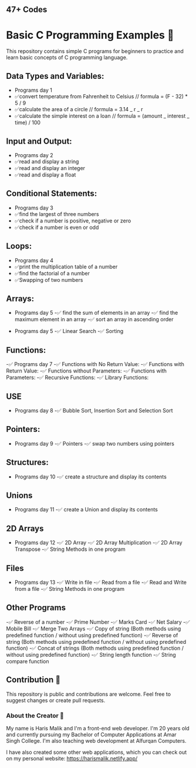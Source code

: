 ## 47+ Codes

# Basic C Programming Examples 🎇

This repository contains simple C programs for beginners to practice and learn basic concepts of C programming language.

## Data Types and Variables:

- Programs day 1
- ✅convert temperature from Fahrenheit to Celsius // formula = (F - 32) \* 5 / 9
- ✅calculate the area of a circle // formula = 3.14 _ r _ r
- ✅calculate the simple interest on a loan // formula = (amount _ interest _ time) / 100

## Input and Output:

- Programs day 2
- ✅read and display a string
- ✅read and display an integer
- ✅read and display a float

## Conditional Statements:

- Programs day 3
- ✅find the largest of three numbers
- ✅check if a number is positive, negative or zero
- ✅check if a number is even or odd

## Loops:

- Programs day 4
- ✅print the multiplication table of a number
- ✅find the factorial of a number
- ✅Swapping of two numbers

## Arrays:

- Programs day 5
  -✅ find the sum of elements in an array
  -✅ find the maximum element in an array
  -✅ sort an array in ascending order

- Programs day 5
  -✅ Linear Search
  -✅ Sorting

## Functions:

-✅ Programs day 7
-✅ Functions with No Return Value:
-✅ Functions with Return Value:
-✅ Functions without Parameters:
-✅ Functions with Parameters:
-✅ Recursive Functions:
-✅ Library Functions:

## USE

- Programs day 8
  -✅ Bubble Sort, Insertion Sort and Selection Sort

## Pointers:

- Programs day 9
  -✅ Pointers
  -✅ swap two numbers using pointers

## Structures:

- Programs day 10
  -✅ create a structure and display its contents

## Unions

- Programs day 11
  -✅ create a Union and display its contents

## 2D Arrays

- Programs day 12
  -✅ 2D Array
  -✅ 2D Array Multiplication
  -✅ 2D Array Transpose
  -✅ String Methods in one program

## Files

- Programs day 13
  -✅ Write in file
  -✅ Read from a file
  -✅ Read and Write from a file
  -✅ String Methods in one program

## Other Programs

-✅ Reverse of a number
-✅ Prime Number
-✅ Marks Card
-✅ Net Salary
-✅ Mobile Bill
-✅ Merge Two Arrays
-✅ Copy of string (Both methods using predefined function / without using predefined function)
-✅ Reverse of string (Both methods using predefined function / without using predefined function)
-✅ Concat of strings (Both methods using predefined function / without using predefined function)
-✅ String length function
-✅ String compare function

## Contribution 🎇

This repository is public and contributions are welcome. Feel free to suggest changes or create pull requests.

### About the Creator 🚀

My name is Haris Malik and I'm a front-end web developer. I'm 20 years old and currently pursuing my Bachelor of Computer Applications at Amar Singh College. I'm also teaching web development at Alfurqan Computers.

I have also created some other web applications, which you can check out on my personal website: https://harismalik.netlify.app/
